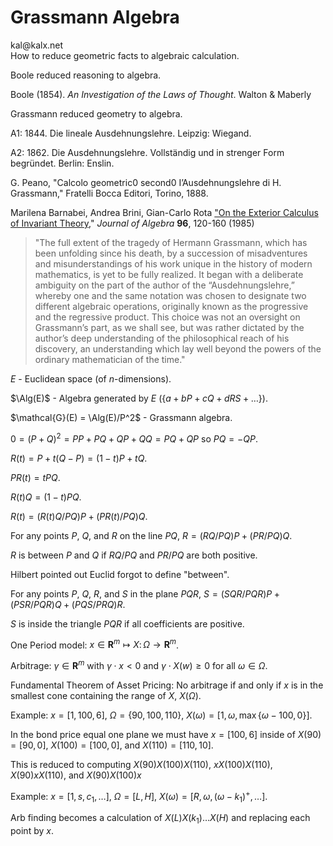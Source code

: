 # Grassmann Algebra

<div id="kalx">kal@kalx.net</div>
	
<div class="para">
How to reduce geometric facts to algebraic calculation.
</div> <div class="para">

Boole reduced reasoning to algebra.

Boole (1854). _An Investigation of the Laws of Thought_. Walton & Maberly
</div> <div class="para">

Grassmann reduced geometry to algebra.

A1: 1844. Die lineale Ausdehnungslehre. Leipzig: Wiegand.

A2: 1862. Die Ausdehnungslehre. Vollständig und in strenger Form
begründet. Berlin: Enslin.

G. Peano, "Calcolo geometric0 second0 I’Ausdehnungslehre di
H. Grassmann," Fratelli Bocca Editori, Torino, 1888.

Marilena Barnabei, Andrea Brini, Gian-Carlo Rota ["On the Exterior Calculus
of Invariant Theory](http://kalx.net/dsS2011/BarBriRot1985.pdf),"
_Journal of Algebra_ **96**, 120-160 (1985) 
</div> <div class="para">

> "The full extent of the tragedy of Hermann Grassmann, which has been unfolding since his death, by a succession of misadventures and misunderstandings of his work unique in the history of modern mathematics, is yet to be fully realized. It began with a deliberate ambiguity on the part of the author of the “Ausdehnungslehre,” whereby one and the same notation was chosen to designate two different algebraic operations, originally known as the progressive and the regressive product. This choice was not an oversight on Grassmann’s part, as we shall see, but was rather dictated by the author’s deep understanding of the philosophical reach of his discovery, an understanding which lay well beyond the powers of the ordinary mathematician of the time." 

</div> <div class="para">
</div> <div class="para">
</div> <div class="para">

$E$ - Euclidean space (of $n$-dimensions).
</div> <div class="para">

$\Alg(E)$ - Algebra generated by $E$ ($\{a + bP + cQ + dRS + \dots\}$).
</div> <div class="para">

$\mathcal{G}(E) = \Alg(E)/P^2$ - Grassmann algebra.
</div> <div class="para">

$0 = (P + Q)^2 = PP + PQ + QP + QQ = PQ + QP$ so $PQ = -QP$.
</div> <div class="para">

$R(t) = P +  t(Q - P) = (1-t)P + tQ$.
</div> <div class="para">

$PR(t) = tPQ$.
</div> <div class="para">

$R(t)Q = (1-t)PQ$.
</div> <div class="para">

$R(t) = (R(t)Q/PQ)P + (PR(t)/PQ)Q$.
</div> <div class="para">

For any points $P$, $Q$, and $R$ on the line $PQ$, $R = (RQ/PQ)P + (PR/PQ)Q$.
</div> <div class="para">

$R$ is between $P$ and $Q$ if $RQ/PQ$ and $PR/PQ$ are both positive.
</div> <div class="para">

Hilbert pointed out Euclid forgot to define "between".
</div> <div class="para">

For any points $P$, $Q$, $R$, and $S$ in the plane $PQR$,
$S = (SQR/PQR)P + (PSR/PQR)Q + (PQS/PRQ)R$.
</div> <div class="para">

$S$ is inside the triangle $PQR$ if all coefficients are positive.
</div> <div class="para">

One Period model: $x\in\mathbf{R}^m\mapsto X\colon\Omega \to \mathbf{R}^m$.
</div> <div class="para">

Arbitrage: $\gamma\in\mathbf{R}^m$ with $\gamma\cdot x < 0$
and $\gamma\cdot X(w) \ge0$ for all $\omega\in\Omega$.
</div> <div class="para">

Fundamental Theorem of Asset Pricing: No arbitrage if and only if
$x$ is in the smallest cone containing the range of $X$, $X(\Omega)$.
</div> <div class="para">

Example: $x = [1,100,6]$, $\Omega = \{90,100,110\}$,
$X(\omega) = [1, \omega, \max\{\omega - 100,0\}]$.
</div> <div class="para">

In the bond price equal one plane we must have
$x = [100,6]$ inside of $X(90) = [90,0]$,
$X(100) = [100,0]$, and $X(110) = [110,10]$.
</div> <div class="para">

This is reduced to computing $X(90) X(100) X(110)$,
$x X(100) X(110)$,
$X(90) x X(110)$, and
$X(90) X(100) x$
</div> <div class="para">

Example: $x = [1, s, c_1, \dots]$, $\Omega = [L,H]$,
$X(\omega) = [R, \omega, (\omega - k_1)^+, \dots]$.
</div> <div class="para">

Arb finding becomes a calculation of
$X(L) X(k_1) \dots X(H)$ and replacing each point
by $x$.
</div>
